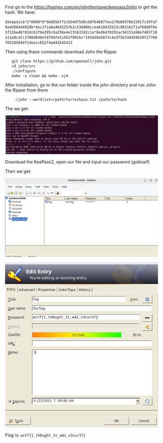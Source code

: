 First go to the https://hashes.com/en/johntheripper/keepass2john to get the hash.
We have:

```$keepass$*2*6000*0*5bd85bff1c654df5d8cb8f64b877ea179b66978615917c39faf6edd98444928b*dec1f1a8a46d2257b1c536800ccea618d15523c983162f1a760d0f0e3f32bed6*02dc62f9e295c9a256e4e231b3102c1a*8ed6478291ac58151a98e7465f10a11e8cafc1706d048ef4f94fe51453f091bc*193dd9a5673c4a3f5b33dd59639f27760f03285044f14eacc652f4a441b45413```

Then using these commands download John the Ripper

```sudo apt install -y build-essential libssl-dev
   git clone https://github.com/openwall/john.git
   cd john/src
   ./configure
   make -s clean && make -sj4
```
After installation, go to the run folder inside the john directory and run John the Ripper from there

``` ../run
    ./john --wordlist=/path/to/rockyou.txt /path/to/hash
```
The we get:

![photo](../images/4.png)

Download the KeePass2, open our file and input our password (goblue1)

Then we get:

![photo](../images/5.png)

![photo](../images/6.png)

Flag is: ```wctf{1_th0ught_1t_w4s_s3cur3?}```
